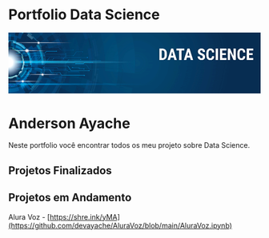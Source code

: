 # Portfolio Data Science

![Screenshot](image.png)


# Anderson Ayache 
Neste portfolio você encontrar todos os meu projeto sobre Data Science.

## Projetos Finalizados


## Projetos em Andamento
Alura Voz - [https://shre.ink/yMA](https://github.com/devayache/AluraVoz/blob/main/AluraVoz.ipynb)

